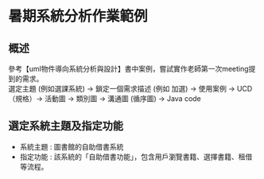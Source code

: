 # 暑期系統分析作業範例

## 概述
參考【uml物件導向系統分析與設計】書中案例，嘗試實作老師第一次meeting提到的需求。<br>
選定主題 (例如選課系統) → 鎖定一個需求描述 (例如 加選) →  使用案例 →  UCD （規格）→ 活動圖 →  類別圖 →  溝通圖 (循序圖) →  Java code

## 選定系統主題及指定功能
+ 系統主題 : 圖書館的自助借書系統
+ 指定功能 : 該系統的「自助借書功能」，包含用戶瀏覽書籍、選擇書籍、租借等流程。
